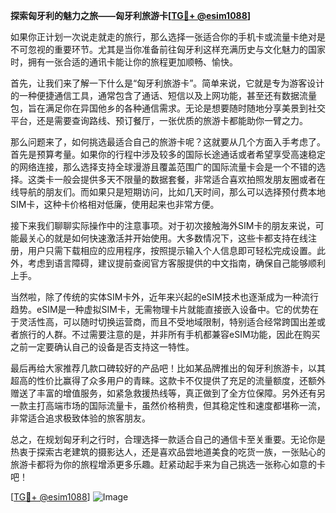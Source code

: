 **探索匈牙利的魅力之旅——匈牙利旅游卡[[TG💪+ @esim1088](https://t.me/s/esim1088)]**

如果你正计划一次说走就走的旅行，那么选择一张适合你的手机卡或流量卡绝对是不可忽视的重要环节。尤其是当你准备前往匈牙利这样充满历史与文化魅力的国家时，拥有一张合适的通讯卡能让你的旅程更加顺畅、愉快。

首先，让我们来了解一下什么是“匈牙利旅游卡”。简单来说，它就是专为游客设计的一种便捷通信工具，通常包含了通话、短信以及上网功能，甚至还有数据流量包，旨在满足你在异国他乡的各种通信需求。无论是想要随时随地分享美景到社交平台，还是需要查询路线、预订餐厅，一张优质的旅游卡都能助你一臂之力。

那么问题来了，如何挑选最适合自己的旅游卡呢？这就要从几个方面入手考虑了。首先是预算考量。如果你的行程中涉及较多的国际长途通话或者希望享受高速稳定的网络连接，那么选择支持全球漫游且覆盖范围广的国际流量卡会是一个不错的选择。这类卡一般会提供多天不限量的数据套餐，非常适合喜欢拍照发朋友圈或者在线导航的朋友们。而如果只是短期访问，比如几天时间，那么可以选择预付费本地SIM卡，这种卡价格相对低廉，使用起来也非常方便。

接下来我们聊聊实际操作中的注意事项。对于初次接触海外SIM卡的朋友来说，可能最关心的就是如何快速激活并开始使用。大多数情况下，这些卡都支持在线注册，用户只需下载相应的应用程序，按照提示输入个人信息即可轻松完成设置。此外，考虑到语言障碍，建议提前查阅官方客服提供的中文指南，确保自己能够顺利上手。

当然啦，除了传统的实体SIM卡外，近年来兴起的eSIM技术也逐渐成为一种流行趋势。eSIM是一种虚拟SIM卡，无需物理卡片就能直接嵌入设备中。它的优势在于灵活性高，可以随时切换运营商，而且不受地域限制，特别适合经常跨国出差或者旅行的人群。不过需要注意的是，并非所有手机都兼容eSIM功能，因此在购买之前一定要确认自己的设备是否支持这一特性。

最后再给大家推荐几款口碑较好的产品吧！比如某品牌推出的匈牙利旅游卡，以其超高的性价比赢得了众多用户的青睐。这款卡不仅提供了充足的流量额度，还额外赠送了丰富的增值服务，如紧急救援热线等，真正做到了全方位保障。另外还有另一款主打高端市场的国际流量卡，虽然价格稍贵，但其稳定性和速度都堪称一流，非常适合追求极致体验的旅客朋友。

总之，在规划匈牙利之行时，合理选择一款适合自己的通信卡至关重要。无论你是热衷于探索古老建筑的摄影达人，还是喜欢品尝地道美食的吃货一族，一张贴心的旅游卡都将为你的旅程增添更多乐趣。赶紧动起手来为自己挑选一张称心如意的卡吧！

[[TG💪+ @esim1088](https://t.me/s/esim1088)] 
![Image](https://i.postimg.cc/4NQfJmqS/Snipaste-2025-05-13-00-14-12.png)